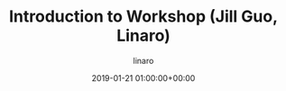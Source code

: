 ---
author: linaro
categories:
- events
- workshop
- arm-hpc-2019
comments: false
event: arm-hpc-2019
date: '2019-01-21 01:00:00+00:00'
image:
  featured: true
  path: /assets/images/content/introduction-to-workshop.jpg
layout: resource-post
title: 'Introduction to Workshop (Jill Guo, Linaro)'
speakers:
- biography: '""'
  company: Linaro
  job-title: 
  name: Jill Guo
youtube_video_url: https://www.youtube.com/watch?v=6xdgQPXdrXY&index=2&list=PLKZSArYQptsPLGSEUycUowh9oy8WF_epV&t=0s
amazon_s3_presentation_url: https://static.linaro.org/event-resources/arm-hpc-2019/slides/1.+Introduction+to+workshop+(Jill+Guo%2C+Linaro).pdf
---